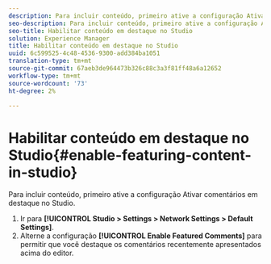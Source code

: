 ```yaml
---
description: Para incluir conteúdo, primeiro ative a configuração Ativar comentários em destaque no Studio.
seo-description: Para incluir conteúdo, primeiro ative a configuração Ativar comentários em destaque no Studio.
seo-title: Habilitar conteúdo em destaque no Studio
solution: Experience Manager
title: Habilitar conteúdo em destaque no Studio
uuid: 6c599525-4c48-4536-9300-add384ba1051
translation-type: tm+mt
source-git-commit: 67aeb3de964473b326c88c3a3f81ff48a6a12652
workflow-type: tm+mt
source-wordcount: '73'
ht-degree: 2%

---
```



# Habilitar conteúdo em destaque no Studio{#enable-featuring-content-in-studio}

Para incluir conteúdo, primeiro ative a configuração Ativar comentários em destaque no Studio.

1. Ir para **[!UICONTROL Studio > Settings > Network Settings > Default Settings]**.
1. Alterne a configuração **[!UICONTROL Enable Featured Comments]** para permitir que você destaque os comentários recentemente apresentados acima do editor.
